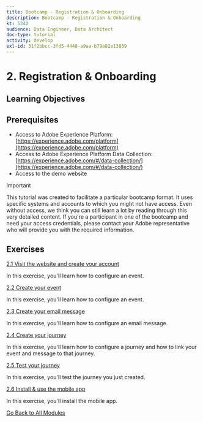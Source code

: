 ```yaml
---
title: Bootcamp - Registration & Onboarding
description: Bootcamp - Registration & Onboarding
kt: 5342
audience: Data Engineer, Data Architect
doc-type: tutorial
activity: develop
exl-id: 31f2bbcc-3fd5-4448-a9aa-b79a82e13809
---
```

# 2. Registration & Onboarding

## Learning Objectives

## Prerequisites

- Access to Adobe Experience Platform: [https://experience.adobe.com/platform](https://experience.adobe.com/platform)
- Access to Adobe Experience Platform Data Collection: [https://experience.adobe.com/#/data-collection/](https://experience.adobe.com/#/data-collection/)
- Access to the demo website

>[!IMPORTANT]
>
>This tutorial was created to facilitate a particular bootcamp format. It uses specific systems and accounts to which you might not have access. Even without access, we think you can still learn a lot by reading through this very detailed content. If you're a participant in one of the bootcamp and need your access credentials, please contact your Adobe representative who will provide you with the required information.

## Exercises

[2.1 Visit the website and create your account](./ex1.md)

In this exercise, you'll learn how to configure an event.

[2.2 Create your event](./ex2.md)

In this exercise, you'll learn how to configure an event.

[2.3 Create your email message](./ex3.md)

In this exercise, you'll learn how to configure an email message.

[2.4 Create your journey](./ex4.md)

In this exercise, you'll learn how to configure a journey and how to link your event and message to that journey.

[2.5 Test your journey](./ex5.md)

In this exercise, you'll test the journey you just created.

[2.6 Install & use the mobile app](./ex6.md)

In this exercise, you'll install the mobile app.

[Go Back to All Modules](../../overview.md)
